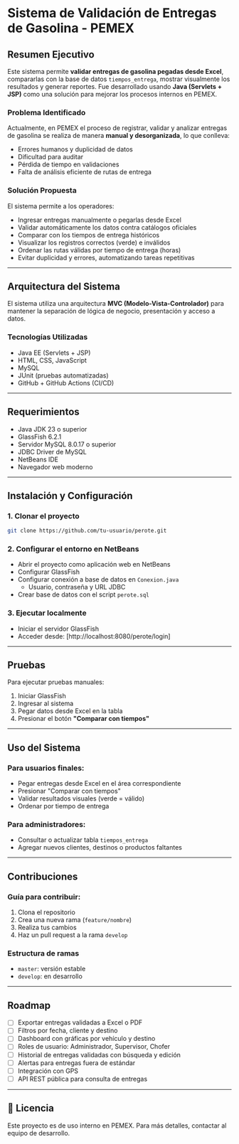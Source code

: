 # Sistema de Validación de Entregas de Gasolina - PEMEX

## Resumen Ejecutivo

Este sistema permite **validar entregas de gasolina pegadas desde Excel**, compararlas con la base de datos `tiempos_entrega`, mostrar visualmente los resultados y generar reportes. Fue desarrollado usando **Java (Servlets + JSP)** como una solución para mejorar los procesos internos en PEMEX.

###  Problema Identificado

Actualmente, en PEMEX el proceso de registrar, validar y analizar entregas de gasolina se realiza de manera **manual y desorganizada**, lo que conlleva:

- Errores humanos y duplicidad de datos  
- Dificultad para auditar  
- Pérdida de tiempo en validaciones  
- Falta de análisis eficiente de rutas de entrega  

### Solución Propuesta

El sistema permite a los operadores:

- Ingresar entregas manualmente o pegarlas desde Excel  
- Validar automáticamente los datos contra catálogos oficiales  
- Comparar con los tiempos de entrega históricos  
- Visualizar los registros correctos (verde) e inválidos  
- Ordenar las rutas válidas por tiempo de entrega (horas)  
- Evitar duplicidad y errores, automatizando tareas repetitivas  

---

## Arquitectura del Sistema

El sistema utiliza una arquitectura **MVC (Modelo-Vista-Controlador)** para mantener la separación de lógica de negocio, presentación y acceso a datos.

### Tecnologías Utilizadas

- Java EE (Servlets + JSP)  
- HTML, CSS, JavaScript  
- MySQL  
- JUnit (pruebas automatizadas)  
- GitHub + GitHub Actions (CI/CD)

---

##  Requerimientos

- Java JDK 23 o superior  
- GlassFish 6.2.1  
- Servidor MySQL 8.0.17 o superior  
- JDBC Driver de MySQL  
- NetBeans IDE  
- Navegador web moderno

---

##  Instalación y Configuración

### 1. Clonar el proyecto

```bash
git clone https://github.com/tu-usuario/perote.git
```

### 2. Configurar el entorno en NetBeans

- Abrir el proyecto como aplicación web en NetBeans  
- Configurar GlassFish  
- Configurar conexión a base de datos en `Conexion.java`  
  - Usuario, contraseña y URL JDBC  
- Crear base de datos con el script `perote.sql`

### 3. Ejecutar localmente

- Iniciar el servidor GlassFish  
- Acceder desde: [http://localhost:8080/perote/login]

---

##  Pruebas

Para ejecutar pruebas manuales:

1. Iniciar GlassFish  
2. Ingresar al sistema  
3. Pegar datos desde Excel en la tabla  
4. Presionar el botón **"Comparar con tiempos"**

---

##  Uso del Sistema

### Para usuarios finales:

- Pegar entregas desde Excel en el área correspondiente  
- Presionar "Comparar con tiempos"  
- Validar resultados visuales (verde = válido)  
- Ordenar por tiempo de entrega

### Para administradores:

- Consultar o actualizar tabla `tiempos_entrega`  
- Agregar nuevos clientes, destinos o productos faltantes

---

##  Contribuciones

### Guía para contribuir:

1. Clona el repositorio  
2. Crea una nueva rama (`feature/nombre`)  
3. Realiza tus cambios  
4. Haz un pull request a la rama `develop`

### Estructura de ramas

- `master`: versión estable  
- `develop`: en desarrollo  

---

##  Roadmap

- [ ] Exportar entregas validadas a Excel o PDF  
- [ ] Filtros por fecha, cliente y destino  
- [ ] Dashboard con gráficas por vehículo y destino  
- [ ] Roles de usuario: Administrador, Supervisor, Chofer  
- [ ] Historial de entregas validadas con búsqueda y edición  
- [ ] Alertas para entregas fuera de estándar  
- [ ] Integración con GPS  
- [ ] API REST pública para consulta de entregas  

---

## 📄 Licencia

Este proyecto es de uso interno en PEMEX. Para más detalles, contactar al equipo de desarrollo.
